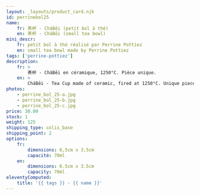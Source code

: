 ```yaml
---
layout: _layouts/product_card.njk
id: perrinebol25
name:
    fr: 茶杯 - CháBēi (petit bol à thé)
    en: 茶杯 - CháBēi (small tea bowl)
mini_descr:
    fr: petit bol à thé réalisé par Perrine Pottiez
    en: small tea bowl made by Perrine Pottiez
tags: ['perrine-pottiez']
description: 
    fr: >
        茶杯 - CháBēi en céramique, 1250°C. Pièce unique.
    en: >
        CháBēi - Tea Cup made of ceramic, fired at 1250°C. Unique piece.
photos:
    - perrine_bol_25-a.jpg
    - perrine_bol_25-b.jpg
    - perrine_bol_25-c.jpg
price: 30.00
stock: 1
weight: 125
shipping_type: colis_base
shipping_point: 2
options:
    fr:
        dimensions: 6,5cm x 3,5cm
        capacité: 70ml
    en:
        dimensions: 6.5cm x 3.5cm
        capacity: 70ml
eleventyComputed:
    title: '{{ tags }} - {{ name }}'
---
```

